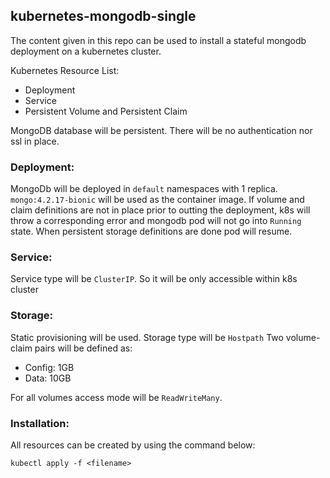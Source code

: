 ## kubernetes-mongodb-single

The content given in this repo can be used to install a stateful mongodb deployment on a kubernetes cluster.

Kubernetes Resource List:

- Deployment
- Service
- Persistent Volume and Persistent Claim

MongoDB database will be persistent. There will be no authentication nor ssl in place.

### Deployment:
MongoDb will be deployed in `default` namespaces with 1 replica. `mongo:4.2.17-bionic` will be used as the container image. If volume and claim definitions are not in place prior to outting the deployment, k8s will throw a corresponding error and mongodb pod will not go into `Running` state. When persistent storage definitions are done pod will resume.

### Service:
Service type will be `ClusterIP`. So it will be only accessible within k8s cluster

### Storage:
Static provisioning will be used. Storage type will be `Hostpath` Two volume-claim pairs will be defined as:

- Config: 1GB
- Data: 10GB

For all volumes access mode will be `ReadWriteMany`.

### Installation:
All resources can be created by using the command below:

~~~
kubectl apply -f <filename>
~~~
